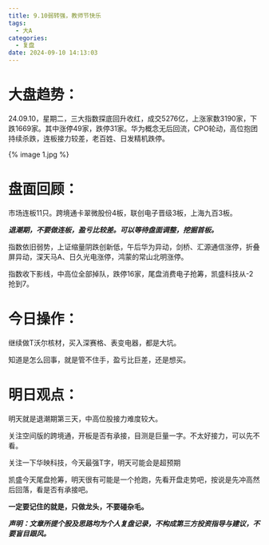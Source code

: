 ```yaml
---
title: 9.10弱转强，教师节快乐
tags:
  - 大A
categories:
  - 复盘
date: 2024-09-10 14:13:03
---
```




# 大盘趋势：

24.09.10，星期二，三大指数探底回升收红，成交5276亿，上涨家数3190家，下跌1669家。其中涨停49家，跌停31家。华为概念无后回流，CPO轮动，高位抱团持续杀跌，连板接力较差，老百姓、日发精机跌停。

{% image 1.jpg %}

# 盘面回顾：

市场连板11只。跨境通卡翠微股份4板，联创电子晋级3板，上海九百3板。

***退潮期，不要做连板，盈亏比较差。可以等待盘面调整，挖掘首板。***

指数依旧弱势，上证缩量阴跌创新低，午后华为异动，剑桥、汇源通信涨停，折叠屏异动，深天马A、日久光电涨停，鸿蒙的常山北明涨停。

指数收下影线，中高位全部掉队，跌停16家，尾盘消费电子抢筹，凯盛科技从-2抢到7。

# 今日操作：

继续做T沃尔核材，买入深赛格、表变电器，都是大坑。

知道是怎么回事，就是管不住手，盈亏比巨差，还是想买。



# 明日观点：

明天就是退潮期第三天，中高位股接力难度较大。

关注空间版的跨境通，开板是否有承接，目测是巨量一字。不太好接力，可以先不看。

关注一下华映科技，今天最强T字，明天可能会是超预期

凯盛今天尾盘抢筹，明天很有可能是一个抢跑，先看开盘走势吧，按说是先冲高然后回落，看是否有承接吧。



**一定要记住的就是，只做龙头，不要碰杂毛。**



***声明：文章所提个股及思路均为个人复盘记录，不构成第三方投资指导与建议，不要盲目跟风。***
